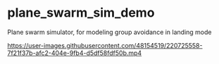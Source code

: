 # plane_swarm_sim_demo
Plane swarm simulator, for modeling group avoidance in landing mode


https://user-images.githubusercontent.com/48154519/220725558-7f21f37b-afc2-404e-9fb4-d5df58fdf50b.mp4


